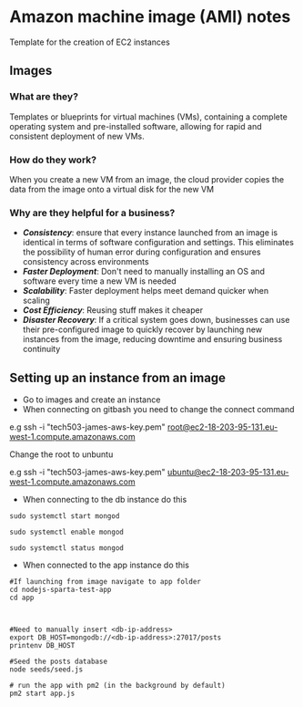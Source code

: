 # Amazon machine image (AMI) notes

Template for the creation of EC2 instances

## Images

### What are they? 
Templates or blueprints for virtual machines (VMs), containing a complete operating system and pre-installed software, allowing for rapid and consistent deployment of new VMs.

### How do they work? 
When you create a new VM from an image, the cloud provider copies the data from the image onto a virtual disk for the new VM

### Why are they helpful for a business?

- ***Consistency***: ensure that every instance launched from an image is identical in terms of software configuration and settings. This eliminates the possibility of human error during configuration and ensures consistency across environments
- ***Faster Deployment***: Don't need to manually installing an OS and software every time a new VM is needed
- ***Scalability***: Faster deployment helps meet demand quicker when scaling
- ***Cost Efficiency***: Reusing stuff makes it cheaper
- ***Disaster Recovery***: If a critical system goes down, businesses can use their pre-configured image to quickly recover by launching new instances from the image, reducing downtime and ensuring business continuity

## Setting up an instance from an image

- Go to images and create an instance
- When connecting on gitbash you need to change the connect command

e.g ssh -i "tech503-james-aws-key.pem" root@ec2-18-203-95-131.eu-west-1.compute.amazonaws.com

Change the root to unbuntu

e.g ssh -i "tech503-james-aws-key.pem" ubuntu@ec2-18-203-95-131.eu-west-1.compute.amazonaws.com

- When connecting to the db instance do this

```
sudo systemctl start mongod

sudo systemctl enable mongod

sudo systemctl status mongod
```

- When connected to the app instance do this

```
#If launching from image navigate to app folder
cd nodejs-sparta-test-app
cd app



#Need to manually insert <db-ip-address>
export DB_HOST=mongodb://<db-ip-address>:27017/posts
printenv DB_HOST

#Seed the posts database
node seeds/seed.js
 
# run the app with pm2 (in the background by default)
pm2 start app.js
```